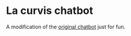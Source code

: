 # La curvis chatbot

A modification of the [original chatbot](https://github.com/ironbar/pyscript_chatbot) just for fun.
